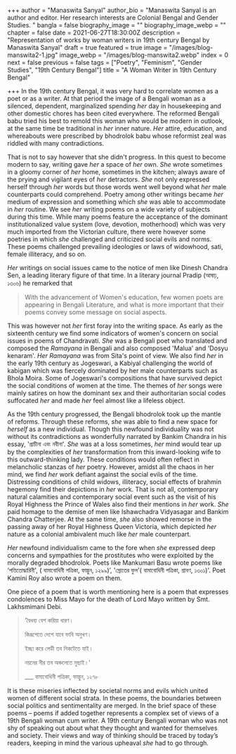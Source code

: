 +++
author = "Manaswita Sanyal"
author_bio = "Manaswita Sanyal is an author and editor. Her research interests are Colonial Bengal and Gender Studies. "
bangla = false
biography_image = ""
biography_image_webp = ""
chapter = false
date = 2021-06-27T18:30:00Z
description = "Representation of works by woman writers in 19th century Bengal by Manaswita Sanyal"
draft = true
featured = true
image = "/images/blog-manswita2-1.jpg"
image_webp = "/images/blog-manswita2.webp"
index = 0
next = false
previous = false
tags = ["Poetry", "Feminism", "Gender Studies", "19th Century Bengal"]
title = "A Woman Writer in 19th Century Bengal"

+++
In the 19th century Bengal, it was very hard to correlate women as a poet or as a writer. At that period the image of a Bengali woman as a silenced, dependent, marginalized spending _her_ day in housekeeping and other domestic chores has been cited everywhere. The reformed Bengali babu tried his best to remold this woman who would be modern in outlook, at the same time be traditional in _her_ inner nature. _Her_ attire, education, and whereabouts were prescribed by bhodrolok babu whose reformist zeal was riddled with many contradictions.

That is not to say however that she didn't progress. In this quest to become modern to say, writing gave _her_ a space of _her_ own. _She_ wrote sometimes in a gloomy corner of _her_ home, sometimes in the kitchen; always aware of the prying and vigilant eyes of _her_ detractors. _She_ not only expressed herself through _her_ words but those words went well beyond what _her_ male counterparts could comprehend. Poetry among other writings became _her_ medium of expression and something which _she_ was able to accommodate in _her_ routine. We see _her_ writing poems on a wide variety of subjects during this time. While many poems feature the acceptance of the dominant institutionalized value system (love, devotion, motherhood) which was very much imported from the Victorian culture, there were however some poetries in which _she_ challenged and criticized social evils and norms. These poems challenged prevailing ideologies or laws of widowhood, sati, female illiteracy, and so on.

_Her_ writings on social issues came to the notice of men like Dinesh Chandra Sen, a leading literary figure of that time. In a literary journal Pradip (আষাঢ়, ১৩০৬) he remarked that

> With the advancement of Women's education, few women poets are appearing in Bengali Literature, and what is more important that their poems convey some message on social aspects.

This was however not _her_ first foray into the writing space. As early as the sixteenth century we find some indicators of women's concern on social issues in poems of Chandravati. _She_ was a Bengali poet who translated and composed the _Ramayana_ in Bengali and also composed 'Malua' and 'Dosyu kenaram'. _Her Ramayana_ was from Sita's point of view. We also find _her_ in the early 19th century as Jogeswari, a Kabiyal challenging the world of kabigan which was fiercely dominated by her male counterparts such as Bhola Moira. Some of Jogeswari's compositions that have survived depict the social conditions of women at the time. The themes of _her_ songs were mainly satires on how the dominant sex and their authoritarian social codes suffocated _her_ and made _her_ feel almost like a lifeless object.

As the 19th century progressed, the Bengali bhodrolok took up the mantle of reforms. Through these reforms, _she_ was able to find a new space for _herself_ as a new individual. Though this newfound individuality was not without its contradictions as wonderfully narrated by Bankim Chandra in his essay, 'প্রাচীনা এবং নবীনা'. _She_ was at a loss sometimes, _her_ mind would tear up by the complexities of _her_ transformation from this inward-looking wife to this outward-thinking lady. These conditions would often reflect in melancholic stanzas of _her_ poetry. However, amidst all the chaos in her mind, we find _her_ work defiant against the social evils of the time. Distressing conditions of child widows, illiteracy, social effects of brahmin hegemony find their depictions in _her_ work. That is not all, contemporary natural calamities and contemporary social event such as the visit of his Royal Highness the Prince of Wales also find their mentions in _her_ work. _She_ paid homage to the demise of men like Ishawchadra Vidyasagar and Bankim Chandra Chatterjee. At the same time, _she_ also showed remorse in the passing away of her Royal Highness Queen Victoria, which depicted _her_ nature as a colonial ambivalent much like _her_ male counterpart.

_Her_ newfound individualism came to the fore when _she_ expressed deep concerns and sympathies for the prostitutes who were exploited by the morally degraded bhodrolok. Poets like Mankumari Basu wrote poems like ‘পতিতোদ্ধারিনী', ( বামাবোধিনী পত্রিকা, ফাল্গুন, ১২৯৯)’, 'স্রোতের ফুল'( বামাবোধিনী পত্রিকা, শ্রাবণ, ১৩০১)'. Poet Kamini Roy also wrote a poem on them.

One piece of a poem that is worth mentioning here is a poem that expresses condolences to Miss Mayo for the death of Lord Mayo written by Smt. Lakhsmimani Debi.

> ‘বৈধব্য বেশ করিয়া ধারণ।
>
> কিরূপেতে দেশে যাবে ভাবি অনুখণ।
>
> ইচ্ছা করে লেডী তব নিকটেতে যাই।
>
> নয়নের নীর তব অঞ্চলেতে মুছাই।'
>
> ___ বামাবোধিনী পত্রিকা, ফাল্গুন, ১২৭৮

It is these miseries inflected by societal norms and evils which united women of different social strata. In these poems, the boundaries between social politics and sentimentality are merged. In the brief space of these poems – poems if added together represents a complex set of views of a 19th Bengali woman cum writer. A 19th century Bengali woman who was not shy of speaking out about what they thought and wanted for themselves and society. Their views and way of thinking should be traced by today’s readers, keeping in mind the various upheaval _she_ had to go through.
